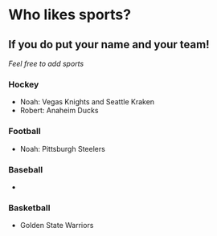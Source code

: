 # Who likes sports?
## If you do put your name and your team!

*Feel free to add sports*

### Hockey
- Noah: Vegas Knights and Seattle Kraken
- Robert: Anaheim Ducks




### Football
- Noah: Pittsburgh Steelers




### Baseball
- 



### Basketball
- Golden State Warriors
